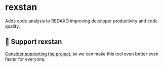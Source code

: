 rexstan
=======

Adds code analysis to REDAXO improving developer productivity and code quality.

## 💌 Support rexstan

[Consider supporting the project](https://github.com/sponsors/staabm), so we can make this tool even better even faster for everyone.


